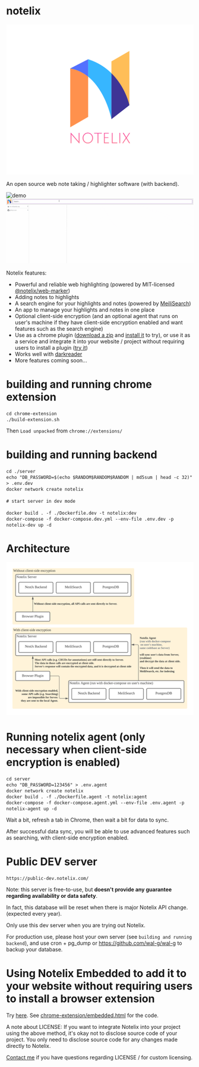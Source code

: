 # notelix

![logo](design/logo/FullColor_TransparentBg_1280x1024_72dpi.png)

An open source web note taking / highlighter software (with backend).

![demo](design/demo.gif)
![demo2](design/demo2.gif)

Notelix features:

* Powerful and reliable web highlighting (powered by
  MIT-licensed [@notelix/web-marker](https://github.com/notelix/web-marker))
* Adding notes to highlights
* A search engine for your highlights and notes (powered by [MeiliSearch](https://github.com/meilisearch/meilisearch))
* An app to manage your highlights and notes in one place
* Optional client-side encryption (and an optional agent that runs on user's machine if they have client-side encryption
  enabled and want features such as the search engine)
* Use as a chrome plugin ([download a zip](https://github.com/notelix/notelix/releases)
  and [install it](https://dev.to/ben/how-to-install-chrome-extensions-manually-from-github-1612) to try), or use it as
  a service and integrate it into your website / project without requiring users to install a
  plugin ([try it](https://public-dev.notelix.com/embedded/))
* Works well with [darkreader](https://github.com/darkreader/darkreader)
* More features coming soon...

# building and running chrome extension

```
cd chrome-extension
./build-extension.sh
```

Then `Load unpacked` from `chrome://extensions/`

# building and running backend

```
cd ./server
echo "DB_PASSWORD=$(echo $RANDOM$RANDOM$RANDOM | md5sum | head -c 32)" > .env.dev
docker network create notelix

# start server in dev mode

docker build . -f ./Dockerfile.dev -t notelix:dev
docker-compose -f docker-compose.dev.yml --env-file .env.dev -p notelix-dev up -d 
```

# Architecture

![](./design/architecture.png)

# Running notelix agent (only necessary when client-side encryption is enabled)

```
cd server
echo "DB_PASSWORD=123456" > .env.agent
docker network create notelix
docker build . -f ./Dockerfile.agent -t notelix:agent
docker-compose -f docker-compose.agent.yml --env-file .env.agent -p notelix-agent up -d
```

Wait a bit, refresh a tab in Chrome, then wait a bit for data to sync.

After successful data sync, you will be able to use advanced features such as searching, with client-side encryption
enabled.

# Public DEV server

```
https://public-dev.notelix.com/
```

Note: this server is free-to-use, but **doesn't provide any guarantee regarding availability or data safety**.

In fact, this database will be reset when there is major Notelix API change. (expected every year).

Only use this dev server when you are trying out Notelix.

For production use, please host your own server (see `building and running backend`), and use cron + pg_dump
or https://github.com/wal-g/wal-g to backup your database.

# Using Notelix Embedded to add it to your website without requiring users to install a browser extension

Try [here](https://public-dev.notelix.com/embedded/). See [chrome-extension/embedded.html](./chrome-extension/embedded.html) for the
code.

A note about LICENSE: If you want to integrate Notelix into your project using the above method, it's okay not to
disclose source code of your project. You only need to disclose source code for any changes made directly to Notelix.

[Contact me](mailto:me@ke.wang) if you have questions regarding LICENSE / for custom licensing.
